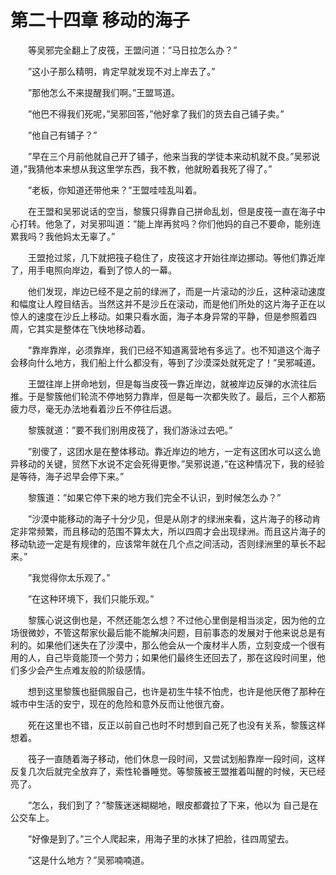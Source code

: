 # 第二十四章 移动的海子


　　等吴邪完全翻上了皮筏，王盟问道：”马日拉怎么办？”

　　”这小子那么精明，肯定早就发现不对上岸去了。”

　　”那他怎么不来提醒我们啊。”王盟骂道。

　　”他巴不得我们死呢，”吴邪回答，”他好拿了我们的货去自己铺子卖。”

　　”他自己有铺子？”

　　”早在三个月前他就自己开了铺子，他来当我的学徒本来动机就不良。”吴邪说道，”我猜他本来想从我这里学东西，我不教，他就盼着我死了得了。”

　　”老板，你知道还带他来？”王盟哇哇乱叫着。

　　在王盟和吴邪说话的空当，黎簇只得靠自己拼命乱划，但是皮筏一直在海子中心打转。他急了，对吴邪叫道：”能上岸再贫吗？你们他妈的自己不要命，能别连累我吗？我他妈太无辜了。”

　　王盟抢过浆，几下就把筏子稳住了，皮筏这才开始往岸边挪动。等他们靠近岸了，用手电照向岸边，看到了惊人的一幕。

　　他们发现，岸边已经不是之前的绿洲了，而是一片滚动的沙丘，这种滚动速度和幅度让人瞠目结舌。当然这并不是沙丘在滚动，而是他们所处的这片海子正在以惊人的速度在沙丘上移动。如果只看水面，海子本身异常的平静，但是参照着四周，它其实是整体在飞快地移动着。

　　”靠岸靠岸，必须靠岸，我们已经不知道离营地有多远了。也不知道这个海子会移向什么地方，我们船上什么都没有，等到了沙漠深处就死定了！”吴邪喊道。

　　王盟往岸上拼命地划，但是每当皮筏一靠近岸边，就被岸边反弹的水流往后推。于是黎簇他们轮流不停地努力靠岸，但是每一次都失败了。最后，三个人都筋疲力尽，毫无办法地看着沙丘不停往后退。

　　黎簇就道：”要不我们别用皮筏了，我们游泳过去吧。”

　　”别傻了，这团水是在整体移动。靠近岸边的地方，一定有这团水可以这么诡异移动的关键，贸然下水说不定会死得更惨。”吴邪说道，”在这种情况下，我的经验是等待，海子迟早会停下来。”

　　黎簇道：”如果它停下来的地方我们完全不认识，到时候怎么办？”

　　”沙漠中能移动的海子十分少见，但是从刚才的绿洲来看，这片海子的移动肯定非常频繁，而且移动的范围不算太大，所以四周才会出现绿洲。而且这片海子的移动轨迹一定是有规律的，应该常年就在几个点之间活动，否则绿洲里的草长不起来。”

　　”我觉得你太乐观了。”

　　”在这种环境下，我们只能乐观。”

　　黎簇心说这倒也是，不然还能怎么想？不过他心里倒是相当淡定，因为他的立场很微妙，不管这帮家伙最后能不能解决问题，目前事态的发展对于他来说总是有利的。如果他们迷失在了沙漠中，那么他会从一个废材半人质，立刻变成一个很有用的人，自己毕竟能顶一个劳力；如果他们最终生还回去了，那在这段时间里，他们多少会产生点难友般的阶级感情。

　　想到这里黎簇也挺佩服自己，也许是初生牛犊不怕虎，也许是他厌倦了那种在城市中生活的安宁，现在的危险和意外反而让他很亢奋。

　　死在这里也不错，反正以前自己也时不时想到自己死了也没有关系，黎簇这样想着。

　　筏子一直随着海子移动，他们休息一段时间，又尝试划船靠岸一段时间，这样反复几次后就完全放弃了，索性轮番睡觉。等黎簇被王盟推着叫醒的时候，天已经亮了。

　　”怎么，我们到了？”黎簇迷迷糊糊地，眼皮都聋拉了下来，他以为 自己是在公交车上。

　　”好像是到了。”三个人爬起来，用海子里的水抹了把脸，往四周望去。

　　”这是什么地方？”吴邪喃喃道。

